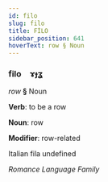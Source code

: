 ```yaml
---
id: filo
slug: filo
title: FİLO
sidebar_position: 641
hoverText: row § Noun
---
```


### filo&emsp;<span kind="abugida">ɤɟʓ</span>

*row* **§** Noun

**Verb**: to be a row

**Noun**: row

**Modifier**: row-related

Italian fila undefined

*Romance Language Family*